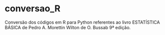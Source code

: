 # conversao_R
Conversão dos códigos em R para Python referentes ao livro ESTATÍSTICA BÁSICA de Pedro A. Morettin Wilton de O. Bussab 9ª edição.
